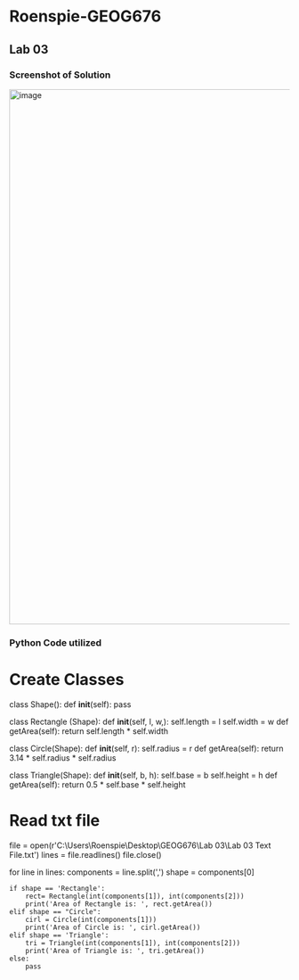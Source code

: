# Roenspie-GEOG676

## Lab 03

### Screenshot of Solution

<img width="960" alt="image" src="https://github.com/user-attachments/assets/fc159a73-93e8-411f-8637-57985ef93379">

### Python Code utilized

# Create Classes
class Shape():
    def __init__(self):
        pass

class Rectangle (Shape):
    def __init__(self, l, w,):
        self.length = l
        self.width = w
    def getArea(self):
        return self.length * self.width

class Circle(Shape):
    def __init__(self, r):
        self.radius = r
    def getArea(self):
        return 3.14 * self.radius * self.radius

class Triangle(Shape):
    def __init__(self, b, h):
        self.base = b
        self.height = h
    def getArea(self):
        return 0.5 * self.base * self.height 
    
# Read txt file
file = open(r'C:\Users\Roenspie\Desktop\GEOG676\Lab 03\Lab 03 Text File.txt')
lines = file.readlines()
file.close()

for line in lines:
    components = line.split(',')
    shape = components[0]

    if shape == 'Rectangle':
        rect= Rectangle(int(components[1]), int(components[2]))
        print('Area of Rectangle is: ', rect.getArea())
    elif shape == "Circle":
        cirl = Circle(int(components[1]))
        print('Area of Circle is: ', cirl.getArea())
    elif shape == 'Triangle':
        tri = Triangle(int(components[1]), int(components[2]))
        print('Area of Triangle is: ', tri.getArea())
    else: 
        pass


